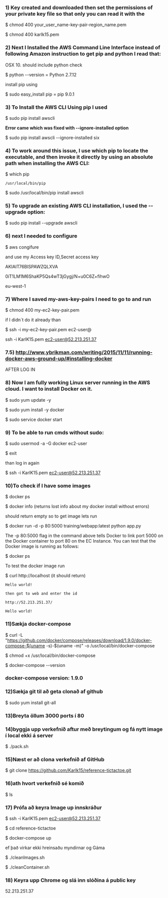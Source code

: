 ### 1) Key created and downloaded then set the permissions of your private key file so that only you can read it with the

  $ chmod 400 your_user_name-key-pair-region_name.pem

  $ chmod 400 karlk15.pem

### 2) Next I Installed the AWS Command Line Interface instead of following Amazon instruction to get pip and python I read that:

  OSX 10. should include python check

  $ python --version = Python 2.7.12

  install pip using

  $ sudo easy_install pip = pip 9.0.1

### 3) To Install the AWS CLI Using pip I used

  $ sudo pip install awscli

  __Error came which was fixed with --ignore-installed option__

  $ sudo pip install awscli --ignore-installed six

### 4) To work around this issue,  I use which pip to locate the executable, and then invoke it directly by using an absolute path when installing the AWS CLI:

  $ which pip

    /usr/local/bin/pip

  $ sudo /usr/local/bin/pip install awscli

### 5) To upgrade an existing AWS CLI installation, I used the --upgrade option:

  $ sudo pip install --upgrade awscli

### 6) next I needed to configure

  $ aws congifure

  and use my Access key ID,Secret access key

  AKIAIT76BISPAWZQLXVA

  0iT1LM1M6ShaKP5Qs4wT3jGygj/N+u0C6Z+fihwO

  eu-west-1

### 7) Where I saved my-aws-key-pairs I need to go to and run

  $ chmod 400 my-ec2-key-pair.pem

  if I didn´t do it already than

  $ ssh -i my-ec2-key-pair.pem ec2-user@<EC2-INSTANCE-PUBLIC-IP-ADDRESS>

  ssh -i KarlK15.pem ec2-user@52.213.251.37

### 7.5) http://www.ybrikman.com/writing/2015/11/11/running-docker-aws-ground-up/#installing-docker

AFTER LOG IN
### 8) Now I am fully working Linux server running in the AWS cloud. I want to install Docker on it.

  $ sudo yum update -y

  $ sudo yum install -y docker

  $ sudo service docker start

### 9) To be able to run cmds without sudo:

  $ sudo usermod -a -G docker ec2-user

  $ exit

  than log in again

  $ ssh -i KarlK15.pem ec2-user@52.213.251.37

### 10)To check if I have some images

  $ docker ps

  $ docker info (returns lost info about my docker install without errors)

should return empty so to get image lets run

  $ docker run -d -p 80:5000 training/webapp:latest python app.py

  The -p 80:5000 flag in the command above tells Docker to link port 5000 on the Docker container to port 80 on the EC Instance. You can test that the Docker image is running as follows:

  $ docker ps

  To test the docker image run

  $ curl http://localhost (it should return)

    Hello world!

    then got to web and enter the id

    http://52.213.251.37/

    Hello world!

### 11)Sækja docker-compose

  $ curl -L "https://github.com/docker/compose/releases/download/1.9.0/docker-compose-$(uname -s)-$(uname -m)" -o /usr/local/bin/docker-compose

  $ chmod +x /usr/local/bin/docker-compose

  $ docker-compose --version

### docker-compose version: 1.9.0

### 12)Sækja git til að geta clonað af github

  $ sudo yum install git-all

### 13)Breyta öllum 3000 ports í 80

### 14)byggja upp verkefnið aftur með breytingum og fá nytt image í local ekki á server

  $ ./pack.sh

### 15)Næst er að clona verkefnið af GitHub

  $ git clone https://github.com/Karlk15/reference-tictactoe.git

### 16)ath hvort verkefnið sé komið

  $ ls

### 17) Prófa að keyra Image up innskráður

  $ ssh -i KarlK15.pem ec2-user@52.213.251.37

  $ cd reference-tictactoe

  $ docker-compose up

  ef það virkar ekki hreinsaðu myndirnar og Gáma

  $ ./cleanImages.sh

  $ ./cleanContainer.sh

### 18) Keyra upp Chrome og slá inn slóðina á public key

  52.213.251.37
